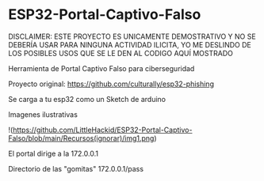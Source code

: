 # ESP32-Portal-Captivo-Falso
DISCLAIMER: ESTE PROYECTO ES UNICAMENTE DEMOSTRATIVO Y NO SE DEBERÍA USAR PARA NINGUNA ACTIVIDAD ILICITA, YO ME DESLINDO DE LOS POSIBLES USOS QUE SE LE DEN AL CODIGO AQUÍ MOSTRADO

Herramienta de Portal Captivo Falso para ciberseguridad

Proyecto original: https://github.com/culturally/esp32-phishing

Se carga a tu esp32 como un Sketch de arduino

Imagenes ilustrativas

!(https://github.com/LittleHackid/ESP32-Portal-Captivo-Falso/blob/main/Recursos(ignorar)/img1.png)


El portal dirige a la 172.0.0.1

Directorio de las "gomitas" 172.0.0.1/pass
